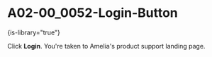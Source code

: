# A02-00_0052-Login-Button

{is-library="true"}

<snippet id="A02-00_0052-Login-Button_snippet">



Click **Login**. You're taken to Amelia's product support landing page.


</snippet>